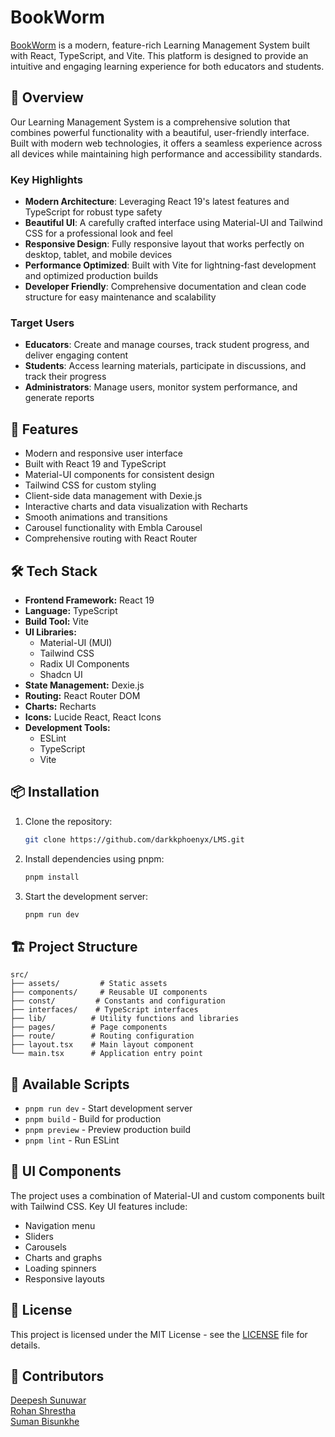 # BookWorm

[BookWorm](https://bookwormlibrary.vercel.app/) is a modern, feature-rich Learning Management System built with React, TypeScript, and Vite. This platform is designed to provide an intuitive and engaging learning experience for both educators and students.

## 🌟 Overview

Our Learning Management System is a comprehensive solution that combines powerful functionality with a beautiful, user-friendly interface. Built with modern web technologies, it offers a seamless experience across all devices while maintaining high performance and accessibility standards.

### Key Highlights

- **Modern Architecture**: Leveraging React 19's latest features and TypeScript for robust type safety
- **Beautiful UI**: A carefully crafted interface using Material-UI and Tailwind CSS for a professional look and feel
- **Responsive Design**: Fully responsive layout that works perfectly on desktop, tablet, and mobile devices
- **Performance Optimized**: Built with Vite for lightning-fast development and optimized production builds
- **Developer Friendly**: Comprehensive documentation and clean code structure for easy maintenance and scalability

### Target Users

- **Educators**: Create and manage courses, track student progress, and deliver engaging content
- **Students**: Access learning materials, participate in discussions, and track their progress
- **Administrators**: Manage users, monitor system performance, and generate reports

## 🚀 Features

- Modern and responsive user interface
- Built with React 19 and TypeScript
- Material-UI components for consistent design
- Tailwind CSS for custom styling
- Client-side data management with Dexie.js
- Interactive charts and data visualization with Recharts
- Smooth animations and transitions
- Carousel functionality with Embla Carousel
- Comprehensive routing with React Router

## 🛠️ Tech Stack

- **Frontend Framework:** React 19
- **Language:** TypeScript
- **Build Tool:** Vite
- **UI Libraries:**
  - Material-UI (MUI)
  - Tailwind CSS
  - Radix UI Components
  - Shadcn UI
- **State Management:** Dexie.js
- **Routing:** React Router DOM
- **Charts:** Recharts
- **Icons:** Lucide React, React Icons
- **Development Tools:**
  - ESLint
  - TypeScript
  - Vite

## 📦 Installation

1. Clone the repository:

   ```bash
   git clone https://github.com/darkkphoenyx/LMS.git
   ```

2. Install dependencies using pnpm:

   ```bash
   pnpm install
   ```

3. Start the development server:
   ```bash
   pnpm run dev
   ```

## 🏗️ Project Structure

```
src/
├── assets/         # Static assets
├── components/     # Reusable UI components
├── const/         # Constants and configuration
├── interfaces/    # TypeScript interfaces
├── lib/          # Utility functions and libraries
├── pages/        # Page components
├── route/        # Routing configuration
├── layout.tsx    # Main layout component
└── main.tsx      # Application entry point
```

## 🚀 Available Scripts

- `pnpm run dev` - Start development server
- `pnpm build` - Build for production
- `pnpm preview` - Preview production build
- `pnpm lint` - Run ESLint

## 🎨 UI Components

The project uses a combination of Material-UI and custom components built with Tailwind CSS. Key UI features include:

- Navigation menu
- Sliders
- Carousels
- Charts and graphs
- Loading spinners
- Responsive layouts

## 📝 License

This project is licensed under the MIT License - see the [LICENSE](LICENSE) file for details.

## 👥 Contributors

[Deepesh Sunuwar](https://github.com/darkkphoenyx)  
[Rohan Shrestha](https://github.com/rohanshrestha07)  
[Suman Bisunkhe](https://github.com/sumanbisunkhe)
